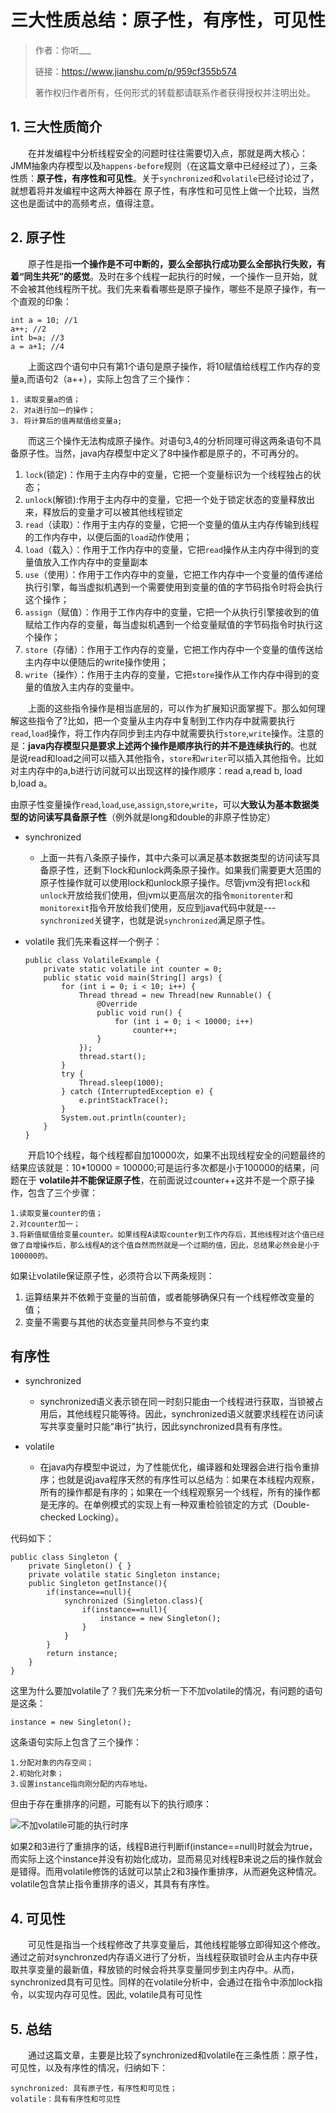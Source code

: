 # 三大性质总结：原子性，有序性，可见性 #
> 作者：你听___
> 
> 链接：https://www.jianshu.com/p/959cf355b574
> 
> 著作权归作者所有，任何形式的转载都请联系作者获得授权并注明出处。

## 1. 三大性质简介 ##
&emsp;&emsp;在并发编程中分析线程安全的问题时往往需要切入点，那就是两大核心：JMM抽象内存模型以及`happens-before`规则（在这篇文章中已经经过了），三条性质：**原子性，有序性和可见性**。关于`synchronized`和`volatile`已经讨论过了，就想着将并发编程中这两大神器在 原子性，有序性和可见性上做一个比较，当然这也是面试中的高频考点，值得注意。

## 2. 原子性 ##
&emsp;&emsp;原子性是指**一个操作是不可中断的，要么全部执行成功要么全部执行失败，有着“同生共死”的感觉**。及时在多个线程一起执行的时候，一个操作一旦开始，就不会被其他线程所干扰。我们先来看看哪些是原子操作，哪些不是原子操作，有一个直观的印象：

	int a = 10; //1
	a++; //2
	int b=a; //3
	a = a+1; //4

&emsp;&emsp;上面这四个语句中只有第1个语句是原子操作，将10赋值给线程工作内存的变量a,而语句2（a++），实际上包含了三个操作：

	1. 读取变量a的值；
	2. 对a进行加一的操作；
	3. 将计算后的值再赋值给变量a;

&emsp;&emsp;而这三个操作无法构成原子操作。对语句3,4的分析同理可得这两条语句不具备原子性。当然，java内存模型中定义了8中操作都是原子的，不可再分的。
	
1. `lock`(锁定)：作用于主内存中的变量，它把一个变量标识为一个线程独占的状态；
2. `unlock`(解锁):作用于主内存中的变量，它把一个处于锁定状态的变量释放出来，释放后的变量才可以被其他线程锁定
3. `read`（读取）：作用于主内存的变量，它把一个变量的值从主内存传输到线程的工作内存中，以便后面的`load`动作使用；
4. `load`（载入）：作用于工作内存中的变量，它把`read`操作从主内存中得到的变量值放入工作内存中的变量副本
5. `use`（使用）：作用于工作内存中的变量，它把工作内存中一个变量的值传递给执行引擎，每当虚拟机遇到一个需要使用到变量的值的字节码指令时将会执行这个操作；
6. `assign`（赋值）：作用于工作内存中的变量，它把一个从执行引擎接收到的值赋给工作内存的变量，每当虚拟机遇到一个给变量赋值的字节码指令时执行这个操作；
7. `store`（存储）：作用于工作内存的变量，它把工作内存中一个变量的值传送给主内存中以便随后的write操作使用；
8. `write`（操作）：作用于主内存的变量，它把`store`操作从工作内存中得到的变量的值放入主内存的变量中。

&emsp;&emsp;上面的这些指令操作是相当底层的，可以作为扩展知识面掌握下。那么如何理解这些指令了?比如，把一个变量从主内存中复制到工作内存中就需要执行`read`,`load`操作，将工作内存同步到主内存中就需要执行`store`,`write`操作。注意的是：**java内存模型只是要求上述两个操作是顺序执行的并不是连续执行的**。也就是说read和load之间可以插入其他指令，`store`和`writer`可以插入其他指令。比如对主内存中的a,b进行访问就可以出现这样的操作顺序：read a,read b, load b,load a。

由原子性变量操作`read`,`load`,`use`,`assign`,`store`,`write`，可以**大致认为基本数据类型的访问读写具备原子性**（例外就是long和double的非原子性协定）

-	synchronized

	-	上面一共有八条原子操作，其中六条可以满足基本数据类型的访问读写具备原子性，还剩下lock和unlock两条原子操作。如果我们需要更大范围的原子性操作就可以使用lock和unlock原子操作。尽管jvm没有把`lock`和`unlock`开放给我们使用，但jvm以更高层次的指令`monitorenter`和`monitorexit`指令开放给我们使用，反应到java代码中就是---`synchronized`关键字，也就是说`synchronized`满足原子性。

-	volatile
我们先来看这样一个例子：

		public class VolatileExample {
		    private static volatile int counter = 0;
		    public static void main(String[] args) {
		        for (int i = 0; i < 10; i++) {
		            Thread thread = new Thread(new Runnable() {
		                @Override
		                public void run() {
		                    for (int i = 0; i < 10000; i++)
		                        counter++;
		                }
		            });
		            thread.start();
		        }
		        try {
		            Thread.sleep(1000);
		        } catch (InterruptedException e) {
		            e.printStackTrace();
		        }
		        System.out.println(counter);
		    }
		}

&emsp;&emsp;开启10个线程，每个线程都自加10000次，如果不出现线程安全的问题最终的结果应该就是：10*10000 = 100000;可是运行多次都是小于100000的结果，问题在于 **volatile并不能保证原子性**，在前面说过counter++这并不是一个原子操作，包含了三个步骤：


	1.读取变量counter的值；
	2.对counter加一；
	3.将新值赋值给变量counter。如果线程A读取counter到工作内存后，其他线程对这个值已经做了自增操作后，那么线程A的这个值自然而然就是一个过期的值，因此，总结果必然会是小于100000的。

如果让volatile保证原子性，必须符合以下两条规则：

1. 运算结果并不依赖于变量的当前值，或者能够确保只有一个线程修改变量的值；
2. 变量不需要与其他的状态变量共同参与不变约束
## 有序性 ##
-	synchronized

	-	synchronized语义表示锁在同一时刻只能由一个线程进行获取，当锁被占用后，其他线程只能等待。因此，synchronized语义就要求线程在访问读写共享变量时只能“串行”执行，因此synchronized具有有序性。

-	volatile

	-	在java内存模型中说过，为了性能优化，编译器和处理器会进行指令重排序；也就是说java程序天然的有序性可以总结为：如果在本线程内观察，所有的操作都是有序的；如果在一个线程观察另一个线程，所有的操作都是无序的。在单例模式的实现上有一种双重检验锁定的方式（Double-checked Locking）。
	
代码如下：

	public class Singleton {
	    private Singleton() { }
	    private volatile static Singleton instance;
	    public Singleton getInstance(){
	        if(instance==null){
	            synchronized (Singleton.class){
	                if(instance==null){
	                    instance = new Singleton();
	                }
	            }
	        }
	        return instance;
	    }
	}

这里为什么要加volatile了？我们先来分析一下不加volatile的情况，有问题的语句是这条：

	instance = new Singleton();

这条语句实际上包含了三个操作：

	1.分配对象的内存空间；
	2.初始化对象；
	3.设置instance指向刚分配的内存地址。
但由于存在重排序的问题，可能有以下的执行顺序：

![不加volatile可能的执行时序](https://raw.githubusercontent.com/MutualExclusion/solarcat/master/img-folder/不加volatile可能的执行时序.png)

如果2和3进行了重排序的话，线程B进行判断if(instance==null)时就会为true，而实际上这个instance并没有初始化成功，显而易见对线程B来说之后的操作就会是错得。而用volatile修饰的话就可以禁止2和3操作重排序，从而避免这种情况。volatile包含禁止指令重排序的语义，其具有有序性。

## 4. 可见性 ##
&emsp;&emsp;可见性是指当一个线程修改了共享变量后，其他线程能够立即得知这个修改。通过之前对synchronzed内存语义进行了分析，当线程获取锁时会从主内存中获取共享变量的最新值，释放锁的时候会将共享变量同步到主内存中。从而，synchronized具有可见性。同样的在volatile分析中，会通过在指令中添加lock指令，以实现内存可见性。因此, volatile具有可见性

## 5. 总结 ##
&emsp;&emsp;通过这篇文章，主要是比较了synchronized和volatile在三条性质：原子性，可见性，以及有序性的情况，归纳如下：

	synchronized: 具有原子性，有序性和可见性；
	volatile：具有有序性和可见性